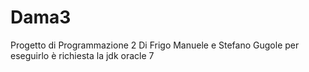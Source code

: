 Dama3
=====
Progetto di Programmazione 2 Di Frigo Manuele e Stefano Gugole
per eseguirlo è richiesta la jdk oracle 7
